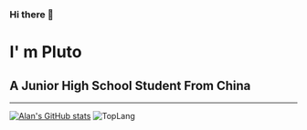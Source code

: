 ### Hi there 👋

# I' m Pluto
## A Junior High School Student From China


---
[![Alan's GitHub stats](https://github-readme-stats.vercel.app/api?username=Plutoscratch)](https://github.com/Plutoscratch)
![TopLang](https://github-readme-stats.vercel.app/api/top-langs?username=Plutoscratch&layout=compact&exclude_repo=Blog&show_icons=truehide=makefile,qmake,cmake,batchfile&langs_count=10)
